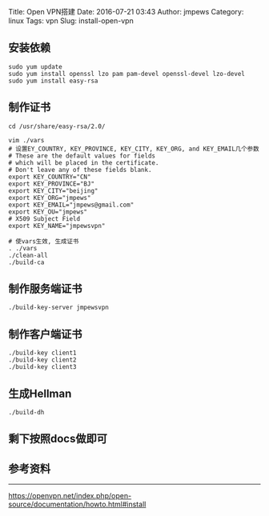 Title: Open VPN搭建
Date: 2016-07-21 03:43
Author: jmpews
Category: linux
Tags: vpn
Slug: install-open-vpn

## 安装依赖
```
sudo yum update
sudo yum install openssl lzo pam pam-devel openssl-devel lzo-devel
sudo yum install easy-rsa
```

## 制作证书
```
cd /usr/share/easy-rsa/2.0/

vim ./vars
# 设置EY_COUNTRY, KEY_PROVINCE, KEY_CITY, KEY_ORG, and KEY_EMAIL几个参数
# These are the default values for fields
# which will be placed in the certificate.
# Don't leave any of these fields blank.
export KEY_COUNTRY="CN"
export KEY_PROVINCE="BJ"
export KEY_CITY="beijing"
export KEY_ORG="jmpews"
export KEY_EMAIL="jmpews@gmail.com"
export KEY_OU="jmpews"
# X509 Subject Field
export KEY_NAME="jmpewsvpn"

# 使vars生效, 生成证书
. ./vars
./clean-all
./build-ca

```

## 制作服务端证书
```
./build-key-server jmpewsvpn
```

## 制作客户端证书
```
./build-key client1
./build-key client2
./build-key client3
```

## 生成Hellman
```
./build-dh
```
## 剩下按照docs做即可

## 参考资料
---
https://openvpn.net/index.php/open-source/documentation/howto.html#install
